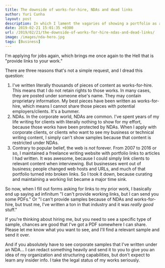 ```yaml
---
title: The downside of works-for-hire, NDAs and dead links
author: Yuri Cunha
layout: post
description: In which I lament the vagaries of showing a portfolio as a freelancer.
date: 2019-02-21 15:01:35 +0300
url: /2019/02/21/the-downside-of-works-for-hire-ndas-and-dead-links/
image: /images/nda-hero.jpg
tags: [Business]
---
```


I'm applying for jobs again, which brings me once again to the Hell that is "provide links to your work."

There are three reasons that's not a simple request, and I dread this question:

1. I've written literally thousands of pieces of content as works-for-hire. This means that I do not retain rights to those works. In many cases, they are posted under someone else's name. They may contain proprietary information. My best pieces have been written as works-for-hire, which means I cannot share those pieces with potential employers/clients. It's a bummer.
2. NDAs. In the corporate world, NDAs are common. I've spent years of my life writing for clients with literally nothing to show for my effort, because those works have been protected by NDAs. When I apply with corporate clients, or clients who want to see my business or technical writing content, I simply can't show samples because that content is restricted under NDAs.
3. Contrary to popular belief, the web is _not_ forever. From 2007 to 2016 or so, I maintained a freelance writing website with portfolio links to articles I had written. It was awesome, because I could simply link clients to relevant content when interviewing. But businesses went out of business; people changed web hosts and URLs, and much of that portfolio turned into broken links. So I took it down, because curating and maintaining a working list became a major time sink.

So now, when I fill out forms asking for links to my prior work, I basically end up saying ad infinitum "I can't provide working links, but I can send you some PDFs." Or "I can't provide samples because of NDAs and works-for-hire, but trust me, I've written a ton in that industry and it was _really good_ stuff."

If you're thinking about hiring me, but you need to see a specific type of sample, chances are good that I've got a PDF somewhere I can share. Please let me know what you want to see, and I'll find a relevant sample and send it over.

And if you absolutely have to see corporate samples that I've written under an NDA... I can redact something heavily and send it to you to give you an idea of my organization and structuring capabilities, but don't expect to learn any insider info. I take the legal status of my works seriously.
